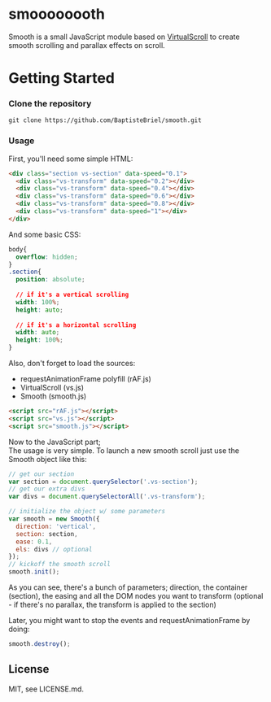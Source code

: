 # smoooooooth
Smooth is a small JavaScript module based on [VirtualScroll](http://www.everyday3d.com/blog/index.php/2014/08/18/smooth-scrolling-with-virtualscroll/) to create smooth scrolling and parallax effects on scroll.

# Getting Started

### Clone the repository

`git clone https://github.com/BaptisteBriel/smooth.git`

### Usage

First, you'll need some simple HTML:

```html
<div class="section vs-section" data-speed="0.1">
  <div class="vs-transform" data-speed="0.2"></div>
  <div class="vs-transform" data-speed="0.4"></div>
  <div class="vs-transform" data-speed="0.6"></div>
  <div class="vs-transform" data-speed="0.8"></div>
  <div class="vs-transform" data-speed="1"></div>
</div>
```

And some basic CSS:

```css
body{
  overflow: hidden;
}
.section{
  position: absolute;
  
  // if it's a vertical scrolling
  width: 100%; 
  height: auto;
  
  // if it's a horizontal scrolling
  width: auto; 
  height: 100%;
}
```

Also, don't forget to load the sources:
- requestAnimationFrame polyfill (rAF.js)
- VirtualScroll (vs.js)
- Smooth (smooth.js)

```html
<script src="rAF.js"></script>
<script src="vs.js"></script>
<script src="smooth.js"></script>
```

Now to the JavaScript part;  
The usage is very simple. To launch a new smooth scroll just use the Smooth object like this:

```javascript
// get our section
var section = document.querySelector('.vs-section');
// get our extra divs
var divs = document.querySelectorAll('.vs-transform');

// initialize the object w/ some parameters
var smooth = new Smooth({
  direction: 'vertical',
  section: section,
  ease: 0.1,
  els: divs // optional
});
// kickoff the smooth scroll
smooth.init();
```

As you can see, there's a bunch of parameters; direction, the container (section), the easing and all the DOM nodes you want to transform (optional - if there's no parallax, the transform is applied to the section)


Later, you might want to stop the events and requestAnimationFrame by doing:

```javascript
smooth.destroy();
```

## License

MIT, see LICENSE.md.
